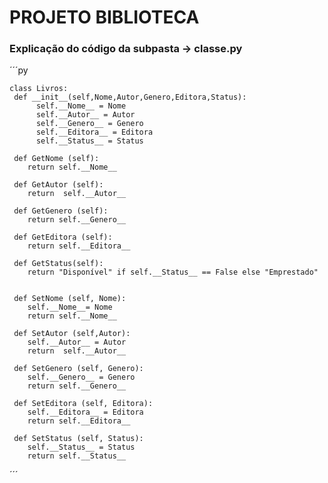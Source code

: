 # PROJETO BIBLIOTECA

### Explicação do código da subpasta -> classe.py

´´´py

    class Livros:
     def __init__(self,Nome,Autor,Genero,Editora,Status):
          self.__Nome__ = Nome
          self.__Autor__ = Autor
          self.__Genero__ = Genero
          self.__Editora__ = Editora
          self.__Status__ = Status

     def GetNome (self):
        return self.__Nome__ 
    
     def GetAutor (self):
        return  self.__Autor__
    
     def GetGenero (self):
        return self.__Genero__
     
     def GetEditora (self):
        return self.__Editora__
    
     def GetStatus(self):
        return "Disponível" if self.__Status__ == False else "Emprestado"

    
     def SetNome (self, Nome):
        self.__Nome__= Nome
        return self.__Nome__ 
    
     def SetAutor (self,Autor):
        self.__Autor__ = Autor
        return  self.__Autor__
    
     def SetGenero (self, Genero):
        self.__Genero__ = Genero
        return self.__Genero__
    
     def SetEditora (self, Editora):
        self.__Editora__ = Editora
        return self.__Editora__
    
     def SetStatus (self, Status):
        self.__Status__ = Status
        return self.__Status__   
´´´
